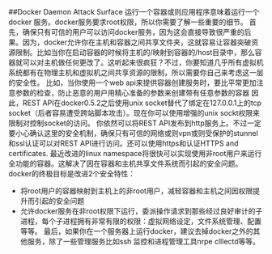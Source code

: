 ##Docker Daemon Attack Surface
运行一个容器或则应用程序意味着运行一个docker 服务。docker服务要求root权限，所以你需要了解一些重要的细节。
首先，确保只有可信的用户可以访问docker服务，因为这会直接导致很严重的后果。因为，docker允许你在主机和容器之间共享文件夹，这就容易让容器突破资源限制。比如当你在启动容器的时候将主机的/映射到容器的/host目录中，那么容器就可以对主机做任何更改了。这听起来很疯狂？不过，你要知道几乎所有虚拟机系统都有在物理主机和虚拟机之间共享资源的限制，所以需要你自己来考虑这一层的安全性。
比如，当你使用一个web api来提供容器创建服务时，要比平常更加注意参数的检查，防止恶意的用户用精心准备的参数来创建带有任意参数的容器
因此，REST API在docker0.5.2之后使用unix socket替代了绑定在127.0.0.1上的tcp socket（后者容易遭受跨站脚本攻击）。现在你可以使用增强的unix sockt权限来限制对控制socket的访问。
你依然可以将REST API发布到http服务上。不过一定要小心确认这里的安全机制，确保只有可信的网络或则vpn或则受保护的stunnel和ssl认证可以对REST API进行访问。还可以使用https和认证HTTPS and certificates.
最近改进的linux namespace将很快可以实现使用非root用户来运行全功能的容器。这解决了因在容器和主机共享文件系统而引起的安全问题。
docker的终极目标是改进2个安全特性：
* 将root用户的容器映射到主机上的非root用户，减轻容器和主机之间因权限提升而引起的安全问题
* 允许docker服务在非root权限下运行，委派操作请求到那些经过良好审计的子进程，每个子进程拥有非常有限的权限：虚拟网络设定，文件系统管理、配置等等。
最后，如果你在一个服务器上运行docker，建议去掉docker之外的其他服务，除了一些管理服务比如ssh 监控和进程管理工具nrpe clllectd等等。